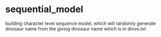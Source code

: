 # sequential_model

building character level sequence model, which will randomly generate dinosaur name from the giving 
dinosaur name which is in dinos.txt


